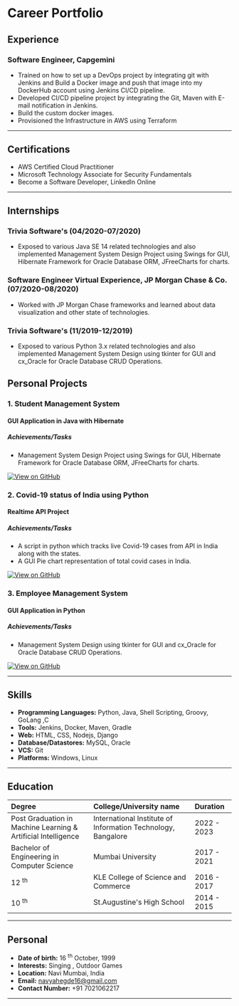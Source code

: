 # Career Portfolio

## Experience
### Software Engineer, Capgemini

* Trained on how to set up a DevOps project by integrating git with Jenkins and Build a Docker image and push that image into my DockerHub account using Jenkins CI/CD pipeline.
* Developed CI/CD pipeline project by integrating the Git, Maven with E-mail notification in Jenkins.
* Build the custom docker images.
* Provisioned the Infrastructure in AWS using Terraform

---

## Certifications

* AWS Certified Cloud Practitioner
* Microsoft Technology Associate for Security Fundamentals
* Become a Software Developer, LinkedIn Online

---

## Internships

### Trivia Software's (04/2020-07/2020)
*   Exposed to various Java SE 14 related technologies and also implemented Management System Design Project using Swings for GUI, Hibernate Framework for Oracle Database ORM, JFreeCharts for charts.

### Software Engineer Virtual Experience, JP Morgan Chase & Co. (07/2020-08/2020)
* Worked with JP Morgan Chase frameworks and learned about data visualization and other state of technologies.

### Trivia Software's (11/2019-12/2019)
* Exposed to various Python 3.x related technologies and also implemented Management System Design using tkinter for GUI and cx_Oracle for Oracle Database CRUD Operations.

## Personal Projects

### 1. Student Management System
#### GUI Application in Java with Hibernate
##### Achievements/Tasks
- Management System Design Project using Swings for GUI, Hibernate Framework for Oracle Database ORM, JFreeCharts for charts.

[![View on GitHub](https://img.shields.io/badge/GitHub-View_on_GitHub-blue?logo=GitHub)](https://github.com/navyahegde16/Student-Management-System.git)

### 2. Covid-19 status of India using Python
#### Realtime API Project
##### Achievements/Tasks
- A script in python which tracks live Covid-19 cases from API in India along with the states.
- A GUI Pie chart representation of total covid cases in India.

[![View on GitHub](https://img.shields.io/badge/GitHub-View_on_GitHub-blue?logo=GitHub)](https://github.com/prakash18399/Python_Script_Covid-19_India.git)

### 3. Employee Management System
#### GUI Application in Python
##### Achievements/Tasks
- Management System Design using tkinter for GUI and cx_Oracle for Oracle Database CRUD Operations.

[![View on GitHub](https://img.shields.io/badge/GitHub-View_on_GitHub-blue?logo=GitHub)](https://github.com/navyahegde16/Employee-Management-System.git)

---

## Skills

* **Programming Languages:** Python, Java, Shell Scripting, Groovy, GoLang ,C 
* **Tools:** Jenkins, Docker, Maven, Gradle
* **Web:** HTML, CSS, Nodejs, Django
* **Database/Datastores:** MySQL, Oracle
* **VCS:** Git
* **Platforms:** Windows, Linux


---

## Education

| Degree        | College/University name        | Duration |
|:-------------|:------------------|:------|
| Post Graduation in Machine Learning & Artificial Intelligence | International Institute of Information Technology, Bangalore | 2022 - 2023  |
| Bachelor of Engineering in Computer Science | Mumbai University | 2017 - 2021  |
| 12 <sup>th</sup>          | KLE College of Science and Commerce     | 2016 - 2017   |
| 10 <sup>th</sup>          | St.Augustine's High School | 2014 - 2015  |

---

## Personal

*  **Date of birth:**  16 <sup>th</sup> October, 1999 
*  **Interests:**  Singing , Outdoor Games
*  **Location:**  Navi Mumbai, India
*  **Email:**  navyahegde16@gmail.com
*  **Contact Number:**  +91 7021062217

* * *


